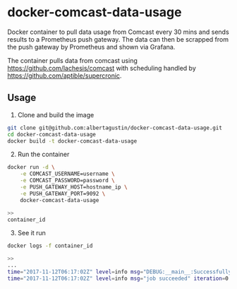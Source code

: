 # docker-comcast-data-usage

Docker container to pull data usage from Comcast every 30 mins and sends results to a Prometheus push gateway.  The data can then be scrapped from the push gateway by Prometheus and shown via Grafana.

The container pulls data from comcast using https://github.com/lachesis/comcast with scheduling handled by  https://github.com/aptible/supercronic.


## Usage

1. Clone and build the image
```bash
git clone git@github.com:albertagustin/docker-comcast-data-usage.git
cd docker-comcast-data-usage
docker build -t docker-comcast-data-usage
```

2. Run the container
```bash
docker run -d \
    -e COMCAST_USERNAME=username \
    -e COMCAST_PASSWORD=password \
    -e PUSH_GATEWAY_HOST=hostname_ip \
    -e PUSH_GATEWAY_PORT=9092 \
    docker-comcast-data-usage

>>
container_id
```

3. See it run
```bash
docker logs -f container_id

>>
...
time="2017-11-12T06:17:02Z" level=info msg="DEBUG:__main__:Successfully sent value: 391.0GB to push-gateway" channel=stderr iteration=0 job.command="python3 /scripts/comcast.py" job.position=0 job.schedule="0,30 * * * *"
time="2017-11-12T06:17:02Z" level=info msg="job succeeded" iteration=0 job.command="python3 /scripts/comcast.py" job.position=0 job.schedule="0,30 * * * *"
```